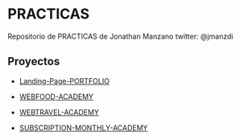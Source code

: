 

# PRACTICAS

Repositorio de PRACTICAS de Jonathan Manzano twitter: @jmanzdi

## Proyectos

- [Landing-Page-PORTFOLIO](https://jonathanmanzanodiaz.github.io/practice/CSS-PRACTICE/cv-portfolio)

- [WEBFOOD-ACADEMY](https://jonathanmanzanodiaz.github.io/practice/CSS-PRACTICE/webpage-food)

- [WEBTRAVEL-ACADEMY](https://jonathanmanzanodiaz.github.io/practice/CSS-PRACTICE/webpage-travel)

- [SUBSCRIPTION-MONTHLY-ACADEMY](https://jonathanmanzanodiaz.github.io/practice/CSS-PRACTICE/Subscription-mothly)
